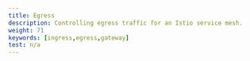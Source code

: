 ```yaml
---
title: Egress
description: Controlling egress traffic for an Istio service mesh.
weight: 71
keywords: [ingress,egress,gateway]
test: n/a
---
```

